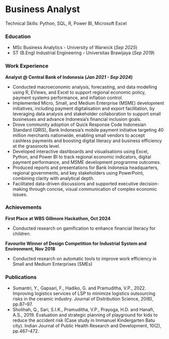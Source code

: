 # Business Analyst
Technical Skills: Python, SQL, R, Power BI, Microsoft Excel


### Education
- MSc Business Analytics - University of Warwick (_Sep 2025_)
- ST (B.Eng) Industrial Engineering - Universitas Brawijaya (_Sep 2019_)


### Work Experience
**Analyst @ Central Bank of Indonesia (_Jan 2021 - Sep 2024_)**
- Conducted macroeconomic analysis, forecasting, and data modelling using R, EViews, and Excel to support regional economic policy, payment systems performance, and inflation control.
- Implemented Micro, Small, and Medium Enterprise (MSME) development initiatives, including payment digitalisation and export facilitation, by leveraging data analysis and stakeholder collaboration to support small businesses and advance Indonesia’s financial inclusion goals.
- Drove community adoption of Quick Response Code Indonesian Standard (QRIS), Bank Indonesia’s mobile payment initiative targeting 40 million merchants nationwide, enabling small vendors to accept cashless payments and boosting digital literacy and business efficiency at the grassroots level.
- Developed interactive dashboards and visualisations using Excel, Python, and Power BI to track regional economic indicators, digital payment performance, and MSME development programme outcomes.
- Produced reports and presentations for Bank Indonesia headquarters, regional governments, and key stakeholders using PowerPoint, combining clarity with analytical depth.
- Facilitated data-driven discussions and supported executive decision-making through concise, visual communication of complex economic issues.


### Achievements
**First Place at WBS Gillmore Hackathon, Oct 2024**	 
-	Conducted research on gamification to enhance financial literacy for children.

**Favourite Winner of Design Competition for Industrial System and Environment, Nov 2018**	 
-	Conducted research on automatic tools to improve work efficiency in Small and Medium Enterprises (SMEs)


### Publications
- Sumantri, Y., Gapsari, F., Hadiko, G. and Pramuditha, V.P., 2022. Improving logistics services of LSP to minimize logistics outsourcing risks in the ceramic industry. Journal of Distribution Science, 20(6), pp.87–97.
- Sholihah, Q., Sari, S.I.K., Pramuditha, V.P., Prayoga, H.D. and Hanafi, A.S., 2019. Evaluation and strategic planning of playground for kids to reduce the accident risk (Case study in Immanuel Kindergarten Batu city). Indian Journal of Public Health Research and Development, 10(2), pp.467–472.
